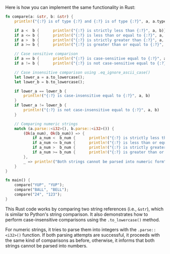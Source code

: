 Here is how you can implement the same functionality in Rust:

```rust
fn compare(a: &str, b: &str) {
    println!("{:?} is of type {:?} and {:?} is of type {:?}", a, a.type_id(), b, b.type_id());

    if a <  b {      println!("{:?} is strictly less than {:?}", a, b)}
    if a <= b {      println!("{:?} is less than or equal to {:?}", a, b)}
    if a >  b {      println!("{:?} is strictly greater than {:?}", a, b)}
    if a >= b {      println!("{:?} is greater than or equal to {:?}", a, b)}

    // Case sensitive comparison
    if a == b {      println!("{:?} is case-sensitive equal to {:?}", a, b)}
    if a != b {      println!("{:?} is not case-sensitive equal to {:?}", a, b)}

    // Case insensitive comparison using .eq_ignore_ascii_case()
    let lower_a = a.to_lowercase();
    let lower_b = b.to_lowercase();

    if lower_a == lower_b {  
        println!("{:?} is case-insensitive equal to {:?}", a, b) 
    }
    if lower_a != lower_b {
        println!("{:?} is not case-insensitive equal to {:?}", a, b)
    }

    // Comparing numeric strings
    match (a.parse::<i32>(), b.parse::<i32>()) {
        (Ok(a_num), Ok(b_num)) => {
            if a_num <  b_num {      println!("{:?} is strictly less than {:?}", a, b)}
            if a_num <= b_num {      println!("{:?} is less than or equal to {:?}", a, b)}
            if a_num >  b_num {      println!("{:?} is strictly greater than {:?}", a, b)}
            if a_num >= b_num {      println!("{:?} is greater than or equal to {:?}", a, b)}
        },
        _ => println!("Both strings cannot be parsed into numeric form"),
    }
}

fn main() {
    compare("YUP", "YUP");
    compare("BALL", "BELL");
    compare("24", "123");
}
```

This Rust code works by comparing two string references (i.e., `&str`), which is similar to Python's string comparison. It also demonstrates how to perform case-insensitive comparisons using the `.to_lowercase()` method.

For numeric strings, it tries to parse them into integers with the `.parse::<i32>()` function. If both parsing attempts are successful, it proceeds with the same kind of comparisons as before, otherwise, it informs that both strings cannot be parsed into numbers.
